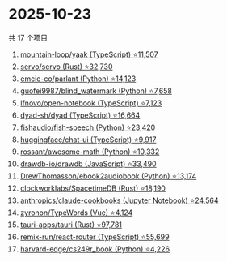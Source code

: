 # 2025-10-23

共 17 个项目

<!-- BEGIN GITHUB -->
<!-- 最后更新时间 2025-10-23 13:09:56 +0800 -->
1. [mountain-loop/yaak (TypeScript) ⭐11,507](https://github.com/mountain-loop/yaak)
1. [servo/servo (Rust) ⭐32,730](https://github.com/servo/servo)
1. [emcie-co/parlant (Python) ⭐14,123](https://github.com/emcie-co/parlant)
1. [guofei9987/blind_watermark (Python) ⭐7,658](https://github.com/guofei9987/blind_watermark)
1. [lfnovo/open-notebook (TypeScript) ⭐7,123](https://github.com/lfnovo/open-notebook)
1. [dyad-sh/dyad (TypeScript) ⭐16,664](https://github.com/dyad-sh/dyad)
1. [fishaudio/fish-speech (Python) ⭐23,420](https://github.com/fishaudio/fish-speech)
1. [huggingface/chat-ui (TypeScript) ⭐9,917](https://github.com/huggingface/chat-ui)
1. [rossant/awesome-math (Python) ⭐10,332](https://github.com/rossant/awesome-math)
1. [drawdb-io/drawdb (JavaScript) ⭐33,490](https://github.com/drawdb-io/drawdb)
1. [DrewThomasson/ebook2audiobook (Python) ⭐13,174](https://github.com/DrewThomasson/ebook2audiobook)
1. [clockworklabs/SpacetimeDB (Rust) ⭐18,190](https://github.com/clockworklabs/SpacetimeDB)
1. [anthropics/claude-cookbooks (Jupyter Notebook) ⭐24,564](https://github.com/anthropics/claude-cookbooks)
1. [zyronon/TypeWords (Vue) ⭐4,124](https://github.com/zyronon/TypeWords)
1. [tauri-apps/tauri (Rust) ⭐97,781](https://github.com/tauri-apps/tauri)
1. [remix-run/react-router (TypeScript) ⭐55,699](https://github.com/remix-run/react-router)
1. [harvard-edge/cs249r_book (Python) ⭐4,226](https://github.com/harvard-edge/cs249r_book)
<!-- END GITHUB -->